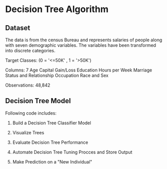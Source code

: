 # Decision Tree Algorithm 


## Dataset

The data is from the census Bureau and represents salaries of people along with seven demographic variables. The variables have been transformed into discrete categories. 

Target Classes: (0 = '<=50K' , 1 = '>50K')

Columns: 7
  Age
  Capital Gain/Loss
  Education
  Hours per Week
  Marriage Status and Relationship
  Occupation
  Race and Sex


Observations: 48,842

## Decision Tree Model

Following code includes:
  1. Build a Decision Tree Classifier Model

  2. Visualize Trees

  3. Evaluate Decision Tree Performance
  
  4. Automate Decision Tree Tuning Procces and Store Output
  
  5. Make Prediction on a "New Individual"
  
